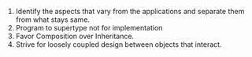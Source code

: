 1. Identify the aspects that vary from the applications and separate them from what stays same.
2. Program to supertype not for implementation
3. Favor Composition over Inheritance.
4. Strive for loosely coupled design between objects that interact.

